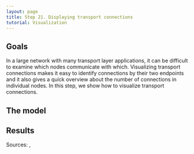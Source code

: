 ```yaml
---
layout: page
title: Step 21. Displaying transport connections
tutorial: Visualization
---
```


## Goals

In a large network with many transport layer applications, it can be difficult
to examine which nodes communicate with which. Visualizing transport connections
makes it easy to identify connections by their two endpoints and it also gives
a quick overview about the number of connections in individual nodes. In this
step, we show how to visualize transport connections.

## The model

## Results

Sources: <a srcfile="../visualization/omnetpp.ini" />, <a srcfile="../visualization/VisualizationH.ned" />
